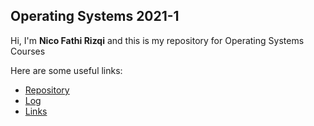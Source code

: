 ## Operating Systems 2021-1

Hi, I'm **Nico Fathi Rizqi** and this is my repository 
for Operating Systems Courses

Here are some useful links:

- [Repository](https://github.com/NicoFathiRizqi/os212)  
- [Log](https://raw.githubusercontent.com/NicoFathiRizqi/os212/main/TXT/mylog.txt)  
- [Links](links.md)



